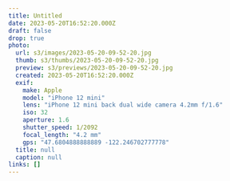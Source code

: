 ```yaml
---
title: Untitled
date: 2023-05-20T16:52:20.000Z
draft: false
drop: true
photo:
  url: s3/images/2023-05-20-09-52-20.jpg
  thumb: s3/thumbs/2023-05-20-09-52-20.jpg
  preview: s3/previews/2023-05-20-09-52-20.jpg
  created: 2023-05-20T16:52:20.000Z
  exif:
    make: Apple
    model: "iPhone 12 mini"
    lens: "iPhone 12 mini back dual wide camera 4.2mm f/1.6"
    iso: 32
    aperture: 1.6
    shutter_speed: 1/2092
    focal_length: "4.2 mm"
    gps: "47.6804888888889 -122.246702777778"
  title: null
  caption: null
links: []
---
```

